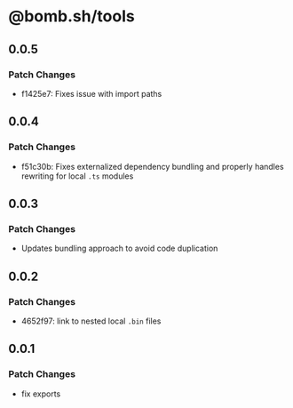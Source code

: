 # @bomb.sh/tools

## 0.0.5

### Patch Changes

- f1425e7: Fixes issue with import paths

## 0.0.4

### Patch Changes

- f51c30b: Fixes externalized dependency bundling and properly handles rewriting for local `.ts` modules

## 0.0.3

### Patch Changes

- Updates bundling approach to avoid code duplication

## 0.0.2

### Patch Changes

- 4652f97: link to nested local `.bin` files

## 0.0.1

### Patch Changes

- fix exports
